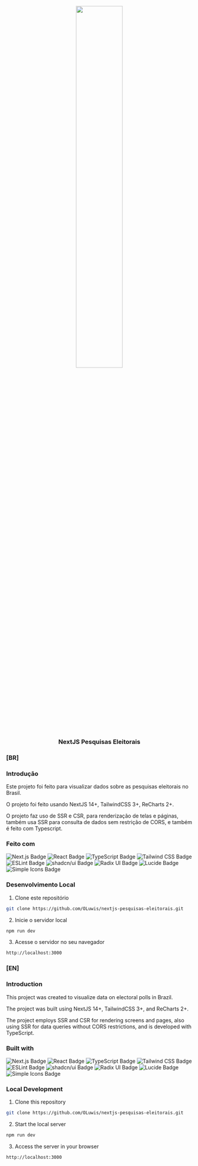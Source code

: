 <p align="center">
  <img src="https://upload.wikimedia.org/wikipedia/commons/8/8e/Nextjs-logo.svg" style="display:block; width: 50%;">
  <h3 align="center">
    NextJS Pesquisas Eleitorais
  </h3>
</p>

### [BR]

### Introdução

Este projeto foi feito para visualizar dados sobre as pesquisas eleitorais no Brasil.

O projeto foi feito usando NextJS 14+, TailwindCSS 3+, ReCharts 2+.

O projeto faz uso de SSR e CSR, para renderização de telas e páginas, também usa SSR para consulta de dados sem restrição de CORS, e também é feito com Typescript.

### Feito com
![Next.js Badge](https://img.shields.io/badge/Next.js-000?logo=nextdotjs&logoColor=fff&style=for-the-badge)
![React Badge](https://img.shields.io/badge/React-61DAFB?logo=react&logoColor=000&style=for-the-badge)
![TypeScript Badge](https://img.shields.io/badge/TypeScript-3178C6?logo=typescript&logoColor=fff&style=for-the-badge)
![Tailwind CSS Badge](https://img.shields.io/badge/Tailwind%20CSS-06B6D4?logo=tailwindcss&logoColor=fff&style=for-the-badge)
![ESLint Badge](https://img.shields.io/badge/ESLint-4B32C3?logo=eslint&logoColor=fff&style=for-the-badge)
![shadcn/ui Badge](https://img.shields.io/badge/shadcn%2Fui-000?logo=shadcnui&logoColor=fff&style=for-the-badge)
![Radix UI Badge](https://img.shields.io/badge/Radix%20UI-161618?logo=radixui&logoColor=fff&style=for-the-badge)
![Lucide Badge](https://img.shields.io/badge/Lucide-F56565?logo=lucide&logoColor=fff&style=for-the-badge)
![Simple Icons Badge](https://img.shields.io/badge/Simple%20Icons-111?logo=simpleicons&logoColor=fff&style=for-the-badge)

### Desenvolvimento Local

1. Clone este repositório
```sh
git clone https://github.com/OLuwis/nextjs-pesquisas-eleitorais.git
```
2. Inicie o servidor local
```sh
npm run dev
```
3. Acesse o servidor no seu navegador
```sh
http://localhost:3000
```

### [EN]

### Introduction

This project was created to visualize data on electoral polls in Brazil.

The project was built using NextJS 14+, TailwindCSS 3+, and ReCharts 2+.

The project employs SSR and CSR for rendering screens and pages, also using SSR for data queries without CORS restrictions, and is developed with TypeScript.

### Built with
![Next.js Badge](https://img.shields.io/badge/Next.js-000?logo=nextdotjs&logoColor=fff&style=for-the-badge)
![React Badge](https://img.shields.io/badge/React-61DAFB?logo=react&logoColor=000&style=for-the-badge)
![TypeScript Badge](https://img.shields.io/badge/TypeScript-3178C6?logo=typescript&logoColor=fff&style=for-the-badge)
![Tailwind CSS Badge](https://img.shields.io/badge/Tailwind%20CSS-06B6D4?logo=tailwindcss&logoColor=fff&style=for-the-badge)
![ESLint Badge](https://img.shields.io/badge/ESLint-4B32C3?logo=eslint&logoColor=fff&style=for-the-badge)
![shadcn/ui Badge](https://img.shields.io/badge/shadcn%2Fui-000?logo=shadcnui&logoColor=fff&style=for-the-badge)
![Radix UI Badge](https://img.shields.io/badge/Radix%20UI-161618?logo=radixui&logoColor=fff&style=for-the-badge)
![Lucide Badge](https://img.shields.io/badge/Lucide-F56565?logo=lucide&logoColor=fff&style=for-the-badge)
![Simple Icons Badge](https://img.shields.io/badge/Simple%20Icons-111?logo=simpleicons&logoColor=fff&style=for-the-badge)

### Local Development

1. Clone this repository
```sh
git clone https://github.com/OLuwis/nextjs-pesquisas-eleitorais.git
```
2. Start the local server
```sh
npm run dev
```
3. Access the server in your browser
```sh
http://localhost:3000
```
